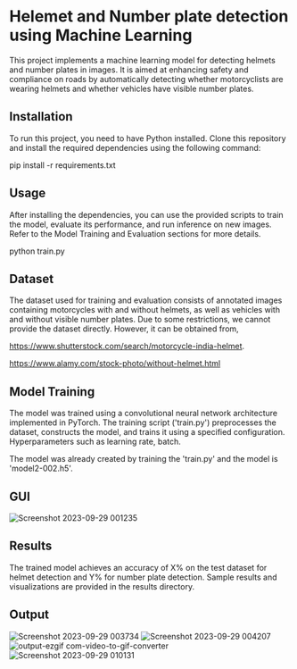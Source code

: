 
# Helemet and Number plate detection using Machine Learning

This project implements a machine learning model for detecting helmets and number plates in images. It is aimed at enhancing safety and compliance on roads by automatically detecting whether motorcyclists are wearing helmets and whether vehicles have visible number plates.


## Installation
To run this project, you need to have Python installed. Clone this repository and install the required dependencies using the following command:

pip install -r requirements.txt
## Usage
After installing the dependencies, you can use the provided scripts to train the model, evaluate its performance, and run inference on new images. Refer to the Model Training and Evaluation sections for more details.

python train.py


## Dataset

The dataset used for training and evaluation consists of annotated images containing motorcycles with and without helmets, as well as vehicles with and without visible number plates. Due to some restrictions, we cannot provide the dataset directly. However, it can be obtained from,

https://www.shutterstock.com/search/motorcycle-india-helmet.

https://www.alamy.com/stock-photo/without-helmet.html

## Model Training
The model was trained using a convolutional neural network architecture implemented in PyTorch. The training script ('train.py') preprocesses the dataset, constructs the model, and trains it using a specified configuration. Hyperparameters such as learning rate, batch.

The model was already created by training the 'train.py' and the model is 'model2-002.h5'.

## GUI 
![Screenshot 2023-09-29 001235](https://github.com/Amaresh63/helmet-numberplate-detection-using-machinelearning/assets/156893203/42fba5f7-e6d8-4382-97db-75617aa5fdaa)


## Results
The trained model achieves an accuracy of X% on the test dataset for helmet detection and Y% for number plate detection. Sample results and visualizations are provided in the results directory.

## Output
![Screenshot 2023-09-29 003734](https://github.com/Amaresh63/helmet-numberplate-detection-using-machinelearning/assets/156893203/7fb8905a-ed09-4d61-9ac0-1e59f20f1ecb)
![Screenshot 2023-09-29 004207](https://github.com/Amaresh63/helmet-numberplate-detection-using-machinelearning/assets/156893203/ab6f3654-9c1f-4b7d-b2e2-e280d0fb266d)
![output-ezgif com-video-to-gif-converter](https://github.com/Amaresh63/helmet-numberplate-detection-using-machinelearning/assets/156893203/193570f3-f8f1-443b-b408-f4409f8f2d47)
![Screenshot 2023-09-29 010131](https://github.com/Amaresh63/helmet-numberplate-detection-using-machinelearning/assets/156893203/ca10a5c9-c175-433d-8704-58ed3032b90c)





